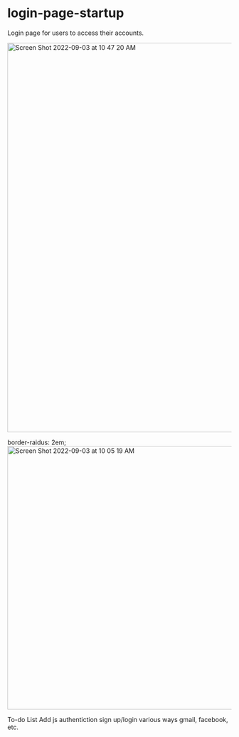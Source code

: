# login-page-startup
Login page for users to access their accounts. 


<img width="875" alt="Screen Shot 2022-09-03 at 10 47 20 AM" src="https://user-images.githubusercontent.com/36686123/188275801-523d7f9c-097d-4046-ad60-02b072e113dd.png">

border-raidus: 2em;
<img width="592" alt="Screen Shot 2022-09-03 at 10 05 19 AM" src="https://user-images.githubusercontent.com/36686123/188287078-7684addd-b875-4a76-bee9-ef0a280c15bd.png">

To-do List
Add js authentiction sign up/login various ways gmail, facebook, etc. 
